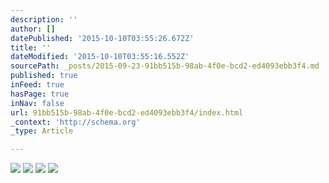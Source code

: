 ```yaml
---
description: ''
author: []
datePublished: '2015-10-10T03:55:26.672Z'
title: ''
dateModified: '2015-10-10T03:55:16.552Z'
sourcePath: _posts/2015-09-23-91bb515b-98ab-4f0e-bcd2-ed4093ebb3f4.md
published: true
inFeed: true
hasPage: true
inNav: false
url: 91bb515b-98ab-4f0e-bcd2-ed4093ebb3f4/index.html
_context: 'http://schema.org'
_type: Article

---
```

![](https://the-grid-user-content.s3-us-west-2.amazonaws.com/97dc24a4-bdd6-4218-b367-942cd90c1f80.png)
![](https://the-grid-user-content.s3-us-west-2.amazonaws.com/eb9de3f9-3905-4929-bc17-295ae8e78826.png)
![](https://the-grid-user-content.s3-us-west-2.amazonaws.com/7fffe72b-0815-4f56-85f1-6fcd060391c1.png)
![](https://the-grid-user-content.s3-us-west-2.amazonaws.com/3c2ab4d2-88e2-4857-8633-218f87d7f1ac.png)